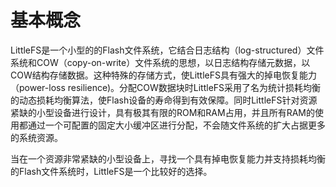 # 基本概念<a name="ZH-CN_TOPIC_0000001153060453"></a>
LittleFS是一个小型的的Flash文件系统，它结合日志结构（log-structured）文件系统和COW（copy-on-write）文件系统的思想，以日志结构存储元数据，以COW结构存储数据。这种特殊的存储方式，使LittleFS具有强大的掉电恢复能力（power-loss resilience)。分配COW数据块时LittleFS采用了名为统计损耗均衡的动态损耗均衡算法，使Flash设备的寿命得到有效保障。同时LittleFS针对资源紧缺的小型设备进行设计，具有极其有限的ROM和RAM占用，并且所有RAM的使用都通过一个可配置的固定大小缓冲区进行分配，不会随文件系统的扩大占据更多的系统资源。

当在一个资源非常紧缺的小型设备上，寻找一个具有掉电恢复能力并支持损耗均衡的Flash文件系统时，LittleFS是一个比较好的选择。
